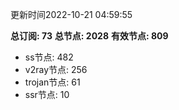 更新时间2022-10-21 04:59:55

**总订阅: 73**
**总节点: 2028**
**有效节点: 809**
- ss节点: 482
- v2ray节点: 256
- trojan节点: 61
- ssr节点: 10

